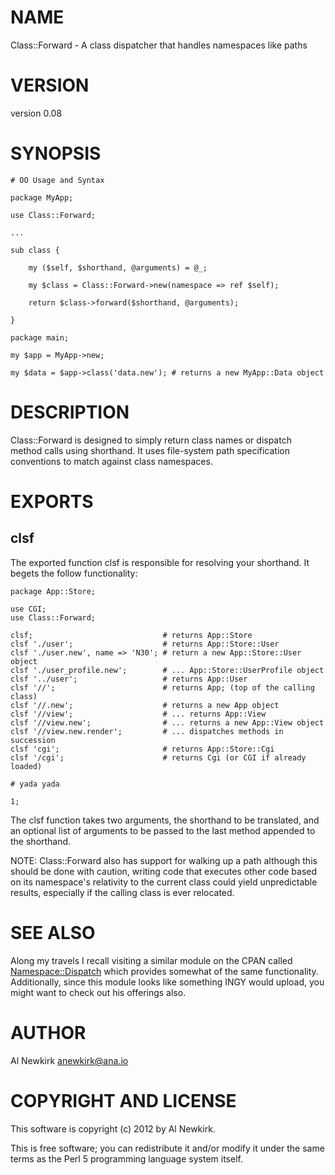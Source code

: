 # NAME

Class::Forward - A class dispatcher that handles namespaces like paths

# VERSION

version 0.08

# SYNOPSIS

    # OO Usage and Syntax

    package MyApp;

    use Class::Forward;

    ...

    sub class {

        my ($self, $shorthand, @arguments) = @_;

        my $class = Class::Forward->new(namespace => ref $self);

        return $class->forward($shorthand, @arguments);

    }

    package main;

    my $app = MyApp->new;

    my $data = $app->class('data.new'); # returns a new MyApp::Data object

# DESCRIPTION

Class::Forward is designed to simply return class names or dispatch method calls
using shorthand. It uses file-system path specification conventions to match
against class namespaces.

# EXPORTS

## clsf

The exported function clsf is responsible for resolving your shorthand. It
begets the follow functionality:

    package App::Store;

    use CGI;
    use Class::Forward;

    clsf;                             # returns App::Store
    clsf './user';                    # returns App::Store::User
    clsf './user.new', name => 'N30'; # return a new App::Store::User object
    clsf './user_profile.new';        # ... App::Store::UserProfile object
    clsf '../user';                   # returns App::User
    clsf '//';                        # returns App; (top of the calling class)
    clsf '//.new';                    # returns a new App object
    clsf '//view';                    # ... returns App::View
    clsf '//view.new';                # ... returns a new App::View object
    clsf '//view.new.render';         # ... dispatches methods in succession
    clsf 'cgi';                       # returns App::Store::Cgi
    clsf '/cgi';                      # returns Cgi (or CGI if already loaded)

    # yada yada

    1;

The clsf function takes two arguments, the shorthand to be translated, and an
optional list of arguments to be passed to the last method appended to the
shorthand.

NOTE: Class::Forward also has support for walking up a path although this should
be done with caution, writing code that executes other code based on its
namespace's relativity to the current class could yield unpredictable results,
especially if the calling class is ever relocated.

# SEE ALSO

Along my travels I recall visiting a similar module on the CPAN called
[Namespace::Dispatch](http://search.cpan.org/perldoc?Namespace::Dispatch) which provides somewhat of the same functionality.
Additionally, since this module looks like something INGY would upload, you
might want to check out his offerings also.

# AUTHOR

Al Newkirk <anewkirk@ana.io>

# COPYRIGHT AND LICENSE

This software is copyright (c) 2012 by Al Newkirk.

This is free software; you can redistribute it and/or modify it under
the same terms as the Perl 5 programming language system itself.
